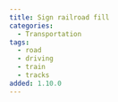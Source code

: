 ```yaml
---
title: Sign railroad fill
categories:
  - Transportation
tags:
  - road
  - driving
  - train
  - tracks
added: 1.10.0
---
```

